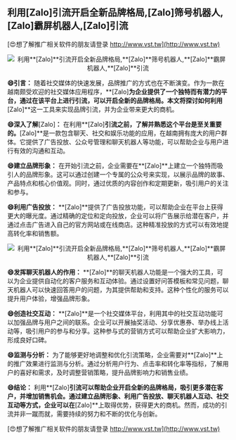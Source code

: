 ## **利用**[Zalo]**引流开启全新品牌格局,**[Zalo]**筛号机器人,**[Zalo]**霸屏机器人,**[Zalo]**引流**

[😍想了解推广相关软件的朋友请登录 http://www.vst.tw](http://www.vst.tw)

 <center><img src="https://vst.tw/MP4/tuiguang/png/2.png" alt="利用**[Zalo]**引流开启全新品牌格局,**[Zalo]**筛号机器人,**[Zalo]**霸屏机器人,**[Zalo]**引流"></center>

**😄引言：**
随着社交媒体的快速发展，品牌推广的方式也在不断演变。作为一款在越南颇受欢迎的社交媒体应用程序，**[Zalo]**为企业提供了一个独特而有潜力的平台，通过在该平台上进行引流，可以开启全新的品牌格局。本文将探讨如何利用**[Zalo]**这一工具来实现品牌引流，并为企业带来更大的商机。

**😄深入了解**[Zalo]**：**
在利用**[Zalo]**引流之前，了解并熟悉这个平台是至关重要的。**[Zalo]**是一款包含聊天、社交和娱乐功能的应用，在越南拥有庞大的用户群体。它提供了广告投放、公众号管理和聊天机器人等功能，可以帮助企业与用户进行有效的沟通和互动。

**😄建立品牌形象：**
在开始引流之前，企业需要在**[Zalo]**上建立一个独特而吸引人的品牌形象。这可以通过创建一个专属的公众号来实现，以展示品牌的故事、产品特点和核心价值观。同时，通过优质的内容创作和定期更新，吸引用户的关注和参与。

**😄利用广告投放：**
**[Zalo]**提供了广告投放功能，可以帮助企业在平台上获得更大的曝光度。通过精确的定位和定向投放，企业可以将广告展示给潜在客户，并通过点击广告进入自己的官方网站或在线商店。这种精准投放的方式可以有效地提高转化率和销售额。

 <center><img src="https://vst.tw/MP4/tuiguang/png/7.png" alt="利用**[Zalo]**引流开启全新品牌格局,**[Zalo]**筛号机器人,**[Zalo]**霸屏机器人,**[Zalo]**引流"></center>

**😄发挥聊天机器人的作用：**
**[Zalo]**的聊天机器人功能是一个强大的工具，可以为企业提供自动化的客户服务和互动体验。通过设置好问答模板和常见问题，聊天机器人可以快速回答用户的问题，为其提供帮助和支持。这种个性化的服务可以提升用户体验，增强品牌形象。

**😄创造社交互动：**
**[Zalo]**是一个社交媒体平台，利用其中的社交互动功能可以加强品牌与用户之间的联系。企业可以开展抽奖活动、分享优惠券、举办线上活动等，吸引用户的参与和分享。这种参与式的营销方式可以帮助企业扩大影响力，形成良好口碑。

**😄监测与分析：**
为了能够更好地调整和优化引流策略，企业需要对**[Zalo]**上的推广效果进行监测与分析。通过分析用户行为、点击率和转化率等指标，了解用户的喜好和需求，及时调整营销策略，提升品牌影响力和销售业绩。

**😄结论：**
利用**[Zalo]**引流可以帮助企业开启全新的品牌格局，吸引更多潜在客户，并增加销售机会。通过建立品牌形象、利用广告投放、聊天机器人互动、社交互动等方式，企业可以在**[Zalo]**上取得优势，获得更大的商机。然而，成功的引流并非一蹴而就，需要持续的努力和不断的优化与创新。

[😍想了解推广相关软件的朋友请登录 http://www.vst.tw](http://www.vst.tw)



